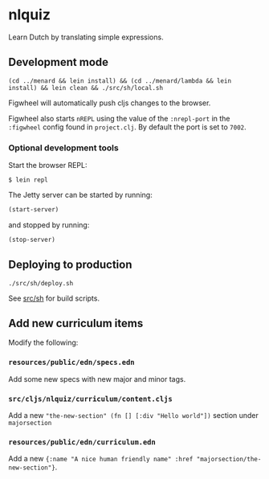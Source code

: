 # nlquiz

Learn Dutch by translating simple expressions.

## Development mode

```
(cd ../menard && lein install) && (cd ../menard/lambda && lein install) && lein clean && ./src/sh/local.sh
```

Figwheel will automatically push cljs changes to the browser. 

Figwheel also starts `nREPL` using the value of the `:nrepl-port` in the `:figwheel`
config found in `project.clj`. By default the port is set to `7002`.

### Optional development tools

Start the browser REPL:

```
$ lein repl
```
The Jetty server can be started by running:

```clojure
(start-server)
```
and stopped by running:
```clojure
(stop-server)
```

## Deploying to production

```
./src/sh/deploy.sh
```

See [src/sh](src/sh) for build scripts.

## Add new curriculum items

Modify the following:

### `resources/public/edn/specs.edn`

Add some new specs with new major and minor tags.

### `src/cljs/nlquiz/curriculum/content.cljs`

Add a new `"the-new-section" (fn [] [:div "Hello world"])` section under `majorsection`

### `resources/public/edn/curriculum.edn`

Add a new `{:name "A nice human friendly name" :href "majorsection/the-new-section"}`.



